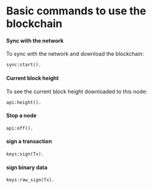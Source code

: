 Basic commands to use the blockchain
===========


#### Sync with the network
To sync with the network and download the blockchain: 
```
sync:start().
```

#### Current block height
To see the current block height downloaded to this node:
```
api:height().
```

#### Stop a node
```
api:off().
```

#### sign a transaction
```
keys:sign(Tx).
```

#### sign binary data
```
keys:raw_sign(Tx).
```
